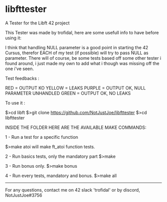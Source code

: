 # libfttester
A Tester for the Libft 42 project

This Tester was made by trofidal, here are some usefull info to have before using it:

I think that handling NULL parameter is a good point in starting the 42 Cursus, therefor EACH of my test (if possible) will try to pass NULL as parameter.
There will of course, be some tests based off some other tester i found around, i just made my own to add what i though was missing off the one i've seen.

Test feedbacks :

RED = OUTPUT KO
YELLOW = LEAKS
PURPLE = OUTPUT OK, NULL PARAMETER UNHANDLED
GREEN = OUTPUT OK, NO LEAKS

To use it :

$>cd libft
$>git clone https://github.com/NotJustJoe/libfttester
$>cd libfttester

INSIDE THE FOLDER HERE ARE THE AVAILABLE MAKE COMMANDS:

1 - Run a test for a specific function

$>make atoi
will make ft_atoi function tests.

2 - Run basics tests, only the mandatory part
$>make

3 - Run bonus only.
$>make bonus

4 - Run every tests, mandatory and bonus.
$>make all

-----
For any questions, contact me on 42 slack 'trofidal' or by discord, NotJustJoe#3756
